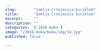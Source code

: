 ```yaml
---
slug:        "zemlja-crnojevica-biciklom"
title:       "Zemlja Crnojevića biciklom"
excerpt:     ""
description: ""
categories:  ['2016-boka']
image: "/2016-boka/boka/img/14.jpg"
published: false

---
```

